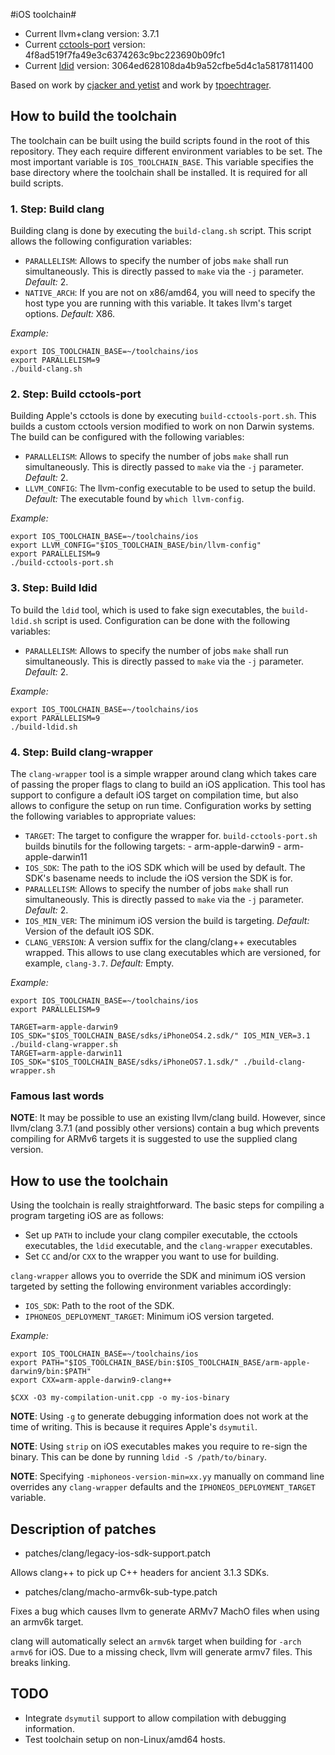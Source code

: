 #iOS toolchain#

- Current llvm+clang version: 3.7.1
- Current [cctools-port](https://github.com/tpoechtrager/cctools-port) version: 4f8ad519f7fa49e3c6374263c9bc223690b09fc1
- Current [ldid](https://github.com/tpoechtrager/ldid) version: 3064ed628108da4b9a52cfbe5d4c1a5817811400

Based on work by [cjacker and yetist](https://code.google.com/p/ios-toolchain-based-on-clang-for-linux/) and work by [tpoechtrager](https://github.com/tpoechtrager).

## How to build the toolchain ##

The toolchain can be built using the build scripts found in the root of this
repository. They each require different environment variables to be set. The
most important variable is `IOS_TOOLCHAIN_BASE`. This variable specifies the
base directory where the toolchain shall be installed. It is required for all
build scripts.

### 1. Step: Build clang ###

Building clang is done by executing the `build-clang.sh` script. This script
allows the following configuration variables:

* `PARALLELISM`: Allows to specify the number of jobs `make` shall run
                 simultaneously. This is directly passed to `make` via the
                 `-j` parameter.
                 *Default:* 2.
* `NATIVE_ARCH`: If you are not on x86/amd64, you will need to specify the
                 host type you are running with this variable. It takes
                 llvm's target options. 
                 *Default:* X86.

*Example:*
```
export IOS_TOOLCHAIN_BASE=~/toolchains/ios
export PARALLELISM=9
./build-clang.sh
```

### 2. Step: Build cctools-port ###

Building Apple's cctools is done by executing `build-cctools-port.sh`. This
builds a custom cctools version modified to work on non Darwin systems. The
build can be configured with the following variables:

* `PARALLELISM`: Allows to specify the number of jobs `make` shall run
                 simultaneously. This is directly passed to `make` via the
                 `-j` parameter.
                 *Default:* 2.
* `LLVM_CONFIG`: The llvm-config executable to be used to setup the build.
                 *Default:* The executable found by `which llvm-config`.

*Example:*
```
export IOS_TOOLCHAIN_BASE=~/toolchains/ios
export LLVM_CONFIG="$IOS_TOOLCHAIN_BASE/bin/llvm-config"
export PARALLELISM=9
./build-cctools-port.sh
```

### 3. Step: Build ldid ###

To build the `ldid` tool, which is used to fake sign executables, the
`build-ldid.sh` script is used. Configuration can be done with the following
variables:

* `PARALLELISM`: Allows to specify the number of jobs `make` shall run
                 simultaneously. This is directly passed to `make` via the
                 `-j` parameter.
                 *Default:* 2.

*Example:*
```
export IOS_TOOLCHAIN_BASE=~/toolchains/ios
export PARALLELISM=9
./build-ldid.sh
```

### 4. Step: Build clang-wrapper ###

The `clang-wrapper` tool is a simple wrapper around clang which takes care of
passing the proper flags to clang to build an iOS application. This tool has
support to configure a default iOS target on compilation time, but also allows
to configure the setup on run time. Configuration works by setting the
following variables to appropriate values:

* `TARGET`: The target to configure the wrapper for. `build-cctools-port.sh`
            builds binutils for the following targets:
            - arm-apple-darwin9
            - arm-apple-darwin11
* `IOS_SDK`: The path to the iOS SDK which will be used by default.
             The SDK's basename needs to include the iOS version the SDK is
             for.
* `PARALLELISM`: Allows to specify the number of jobs `make` shall run
                 simultaneously. This is directly passed to `make` via the
                 `-j` parameter.
                 *Default:* 2.
* `IOS_MIN_VER`: The minimum iOS version the build is targeting.
                 *Default:* Version of the default iOS SDK.
* `CLANG_VERSION`: A version suffix for the clang/clang++ executables wrapped.
                   This allows to use clang executables which are versioned,
                   for example, `clang-3.7`.
                   *Default:* Empty.

*Example:*
```
export IOS_TOOLCHAIN_BASE=~/toolchains/ios
export PARALLELISM=9

TARGET=arm-apple-darwin9 IOS_SDK="$IOS_TOOLCHAIN_BASE/sdks/iPhoneOS4.2.sdk/" IOS_MIN_VER=3.1 ./build-clang-wrapper.sh
TARGET=arm-apple-darwin11 IOS_SDK="$IOS_TOOLCHAIN_BASE/sdks/iPhoneOS7.1.sdk/" ./build-clang-wrapper.sh
```

### Famous last words ###

**NOTE**: It may be possible to use an existing llvm/clang build.
However, since llvm/clang 3.7.1 (and possibly other versions) contain a bug
which prevents compiling for ARMv6 targets it is suggested to use the supplied
clang version.

## How to use the toolchain ##

Using the toolchain is really straightforward. The basic steps for compiling a
program targeting iOS are as follows:

* Set up `PATH` to include your clang compiler executable, the cctools
  executables, the `ldid` executable, and the `clang-wrapper` executables.
* Set `CC` and/or `CXX` to the wrapper you want to use for building.

`clang-wrapper` allows you to override the SDK and minimum iOS version
targeted by setting the following environment variables accordingly:

* `IOS_SDK`: Path to the root of the SDK.
* `IPHONEOS_DEPLOYMENT_TARGET`: Minimum iOS version targeted.

*Example:*
```
export IOS_TOOLCHAIN_BASE=~/toolchains/ios
export PATH="$IOS_TOOLCHAIN_BASE/bin:$IOS_TOOLCHAIN_BASE/arm-apple-darwin9/bin:$PATH"
export CXX=arm-apple-darwin9-clang++

$CXX -O3 my-compilation-unit.cpp -o my-ios-binary
```

**NOTE**: Using `-g` to generate debugging information does not work at the
time of writing. This is because it requires Apple's `dsymutil`.

**NOTE**: Using `strip` on iOS executables makes you require to re-sign the
binary. This can be done by running `ldid -S /path/to/binary`.

**NOTE**: Specifying `-miphoneos-version-min=xx.yy` manually on command line
overrides any `clang-wrapper` defaults and the `IPHONEOS_DEPLOYMENT_TARGET`
variable.

## Description of patches ##

* patches/clang/legacy-ios-sdk-support.patch

Allows clang++ to pick up C++ headers for ancient 3.1.3 SDKs.

* patches/clang/macho-armv6k-sub-type.patch

Fixes a bug which causes llvm to generate ARMv7 MachO files when using an
armv6k target.

clang will automatically select an `armv6k` target when building for
`-arch armv6` for iOS. Due to a missing check, llvm will generate armv7 files.
This breaks linking.

## TODO ##

* Integrate `dsymutil` support to allow compilation with debugging information.
* Test toolchain setup on non-Linux/amd64 hosts.
